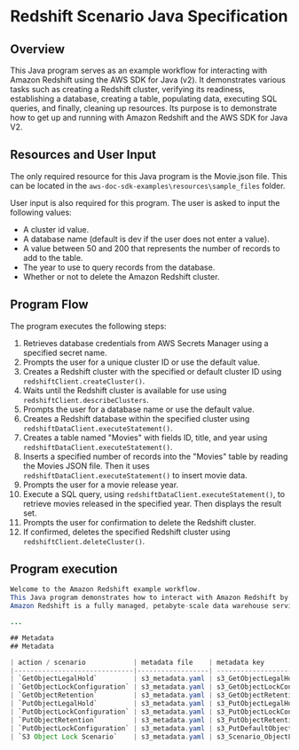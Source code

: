 # Redshift Scenario Java Specification

## Overview
This Java program serves as an example workflow for interacting with Amazon Redshift using the AWS SDK for Java (v2). It demonstrates various tasks such as creating a Redshift cluster, verifying its readiness, establishing a database, creating a table, populating data, executing SQL queries, and finally, cleaning up resources. Its purpose is to demonstrate how to get up and running with Amazon Redshift and the AWS SDK for Java V2.

## Resources and User Input
The only required resource for this Java program is the Movie.json file. This can be located in the `aws-doc-sdk-examples\resources\sample_files` folder.

User input is also required for this program. The user is asked to input the following values:
- A cluster id value.
- A database name (default is dev if the user does not enter a value).
- A value between 50 and 200 that represents the number of records to add to the table.
- The year to use to query records from the database.
- Whether or not to delete the Amazon Redshift cluster.

## Program Flow
The program executes the following steps:
1. Retrieves database credentials from AWS Secrets Manager using a specified secret name.
2. Prompts the user for a unique cluster ID or use the default value.
3. Creates a Redshift cluster with the specified or default cluster ID using `redshiftClient.createCluster()`.
4. Waits until the Redshift cluster is available for use using `redshiftClient.describeClusters`.
5. Prompts the user for a database name or use the default value.
6. Creates a Redshift database within the specified cluster using `redshiftDataClient.executeStatement()`.
7. Creates a table named "Movies" with fields ID, title, and year using `redshiftDataClient.executeStatement()`.
8. Inserts a specified number of records into the "Movies" table by reading the Movies JSON file. Then it uses `redshiftDataClient.executeStatement()` to insert movie data.
9. Prompts the user for a movie release year.
10. Execute a SQL query, using `redshiftDataClient.executeStatement()`, to retrieve movies released in the specified year. Then displays the result set.
11. Prompts the user for confirmation to delete the Redshift cluster.
12. If confirmed, deletes the specified Redshift cluster using `redshiftClient.deleteCluster()`.

## Program execution
```java
Welcome to the Amazon Redshift example workflow.
This Java program demonstrates how to interact with Amazon Redshift by using the AWS SDK for Java (v2).
Amazon Redshift is a fully managed, petabyte-scale data warehouse service hosted in the cloud.

...

## Metadata
## Metadata

| action / scenario            | metadata file    | metadata key                      |
|------------------------------|------------------| --------------------------------- |
| `GetObjectLegalHold`         | s3_metadata.yaml | s3_GetObjectLegalHoldConfiguration   |
| `GetObjectLockConfiguration` | s3_metadata.yaml | s3_GetObjectLockConfiguration   |
| `GetObjectRetention`         | s3_metadata.yaml | s3_GetObjectRetention   |
| `PutObjectLegalHold`         | s3_metadata.yaml | s3_PutObjectLegalHold   |
| `PutObjectLockConfiguration` | s3_metadata.yaml | s3_PutObjectLockConfiguration   |
| `PutObjectRetention`         | s3_metadata.yaml | s3_PutObjectRetention   |
| `PutObjectLockConfiguration` | s3_metadata.yaml | s3_PutDefaultObjectLockConfiguration  |
| `S3 Object Lock Scenario`    | s3_metadata.yaml | s3_Scenario_ObjectLock   |
